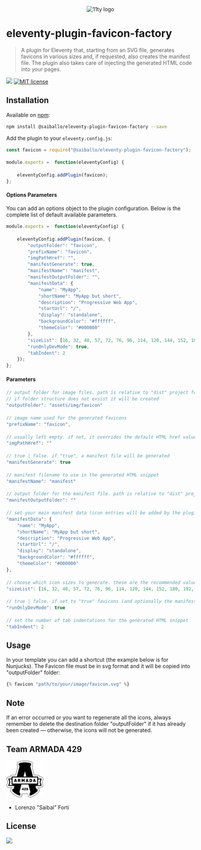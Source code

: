 <p align="center">
	<img src="https://www.11ty.dev/img/logo-github.svg" width="100" height="100" alt="11ty logo">
</p>

# eleventy-plugin-favicon-factory

> A plugin for Eleventy that, starting from an SVG file, generates favicons in various sizes and, if requested, also creates the manifest file. The plugin also takes care of injecting the generated HTML code into your pages.


![](https://img.shields.io/badge/Made%20with%20love%20and%20with-javascript%2C%20node-blue)
[![MIT license](https://img.shields.io/badge/License-MIT-green.svg)](https://lbesson.mit-license.org/)

## Installation

Available on [npm](https://www.npmjs.com/package/@saiballo/eleventy-plugin-favicon-factory):

```sh
npm install @saiballo/eleventy-plugin-favicon-factory --save
```
Add the plugin to your `eleventy.config.js`:

```js
const favicon = require("@saiballo/eleventy-plugin-favicon-factory");

module.exports =  function(eleventyConfig) {

	eleventyConfig.addPlugin(favicon);
};
```

#### Options Parameters
You can add an options object to the plugin configuration. Below is the complete list of default available parameters.

```js
module.exports =  function(eleventyConfig) {

	eleventyConfig.addPlugin(favicon, {
		"outputFolder": "favicon",
		"prefixName": "favicon",
		"imgPathHref": "",
		"manifestGenerate": true,
		"manifestName": "manifest",
		"manifestOutputFolder": "",
		"manifestData": {
			"name": "MyApp",
			"shortName": "MyApp but short",
			"description": "Progressive Web App",
			"startUrl": "/",
			"display": "standalone",
			"backgroundColor": "#ffffff",
			"themeColor": "#000000"
		},
		"sizeList": [16, 32, 48, 57, 72, 76, 96, 114, 120, 144, 152, 180, 192, 256, 512],
		"runOnlyDevMode": true,
		"tabIndent": 2
	});
};
```

#### Parameters
```js
// output folder for image files. path is relative to "dist" project folder. e.g. this html value for links will be set to "/dist/assets/img/favicon/favicon.[png,ico,svg]"
// if folder structure does not exsist it will be created
"outputFolder": "assets/img/favicon"

// image name used for the generated favicons
"prefixName": "favicon",

// usually left empty. if not, it overrides the default HTML href value. e.g. for "https://www.site.com" it will be se to https://www.site.com/favicon.[png,ico,svg]
"imgPathHref": ""

// true | false. if "true", a manifest file will be generated
"manifestGenerate": true

// manifest filename to use in the generated HTML snippet
"manifestName": "manifest"

// output folder for the manifest file. path is relative to "dist" project folder. leave empty to place it in the root "dist" folder
"manifestOutputFolder": ""

// set your main manifest data (icon entries will be added by the plugin)
"manifestData": {
	"name": "MyApp",
	"shortName": "MyApp but short",
	"description": "Progressive Web App",
	"startUrl": "/",
	"display": "standalone",
	"backgroundColor": "#ffffff",
	"themeColor": "#000000"
},

// choose which icon sizes to generate. these are the recommended values
"sizeList": [16, 32, 48, 57, 72, 76, 96, 114, 120, 144, 152, 180, 192, 256, 512]

// true | false. if set to "true" favicons (and optionally the manifest) are generated only once in dev mode. if "false" favicons are regenerated even in production
"runOnlyDevMode": true

// set the number of tab indentations for the generated HTML snippet
"tabIndent": 2
```

## Usage

In your template you can add a shortcut (the example below is for Nunjucks). The Favicon file must be in svg format and it will be copied into "outputFolder" folder:

```js
{% favicon "path/to/your/image/favicon.svg" %}
```

## Note

If an error occurred or you want to regenerate all the icons, always remember to delete the destination folder "outputFolder" if it has already been created — otherwise, the icons will not be generated.

## Team ARMADA 429
<img src="https://raw.githubusercontent.com/saiballo/saiballo/refs/heads/master/armada429.png" width="100" height="100">

* Lorenzo "Saibal" Forti

## License

![](https://img.shields.io/badge/License-Copyleft%20Saibal%20--%20All%20Rights%20Reserved-red)
